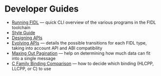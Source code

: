 #  Developer Guides

* [Running FIDL][cli] &mdash; quick CLI overview of the various programs in the FIDL toolchain
* [Style Guide][style]
* [Designing APIs][designing-apis]
* [Evolving APIs][evolving-apis] &mdash; details the possible transitions for each FIDL type,
  taking into account API and ABI compatibility
* [Maxing Out Pagination][pagination] &mdash; help on determining how much data can fit into a single
   message
* [C Family Binding Comparison][c-family] &mdash; how to decide which binding (HLCPP, LLCPP, or C) to use

[cli]: /docs/development/languages/fidl/guides/cli.md
[style]: /docs/development/languages/fidl/guides/style.md
[designing-apis]: /docs/development/languages/fidl/guides/api-design.md
[evolving-apis]: /docs/development/languages/fidl/guides/abi-compat.md
[pagination]: /docs/development/languages/fidl/guides/max-out-pagination.md
[c-family]: /docs/development/languages/fidl/guides/c-family-comparison.md
